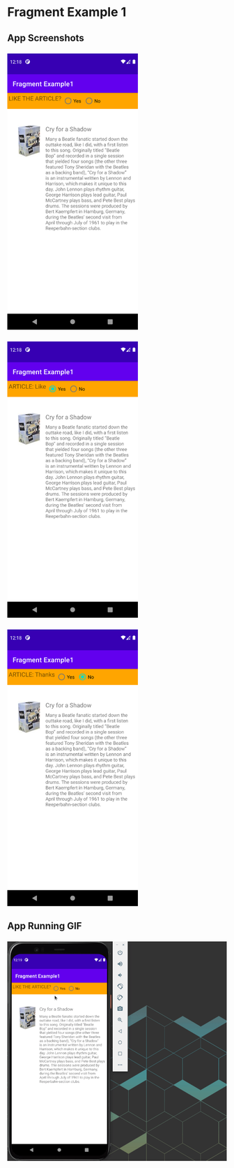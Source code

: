 # Fragment Example 1


## App Screenshots

### <img src="./initial_screen.png" width=300 />

### <img src="./after_article_like.png" width=300 />

### <img src="./after_article_dislike.png" width=300 />


## App Running GIF

### <img src="./fragments.gif" width=600 />